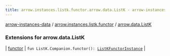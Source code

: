 ```yaml
---
title: arrow.instances.listk.functor.arrow.data.ListK - arrow-instances-data
---
```


[arrow-instances-data](../../index.html) / [arrow.instances.listk.functor](../index.html) / [arrow.data.ListK](./index.html)

### Extensions for arrow.data.ListK

| [functor](functor.html) | `fun ListK.Companion.functor(): `[`ListKFunctorInstance`](../../arrow.instances/-list-k-functor-instance/index.html) |

